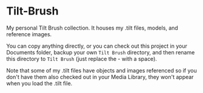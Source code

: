 # Tilt-Brush

My personal Tilt Brush collection. It houses my .tilt files, models, and reference images.

You can copy anything directly, or you can check out this project in your Documents folder, backup your own `Tilt Brush` directory, and then rename this directory to `Tilt Brush` (just replace the - with a space).

Note that some of my .tilt files have objects and images referenced so if you don't have them also checked out in your Media Library, they won't appear when you load the .tilt file.

